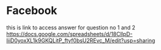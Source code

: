 # Facebook

this is link to access answer for question no 1 and 2
https://docs.google.com/spreadsheets/d/18ClIpD-IiiD0yoxXL1k9GKQLitP_ftyf0bsU2REvc_M/edit?usp=sharing
